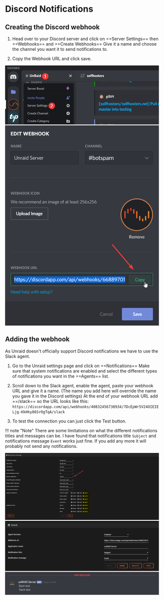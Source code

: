# Discord Notifications

## Creating the Discord webhook

1. Head over to your Discord server and  click on ==Server Settings== then ==Webhooks== and ==Create Webhooks== Give it a name and choose the channel you want it to send notifications to.

2. Copy the Webhook URL and click save.

![!Settings](discord_settings.png)
![!Webhook](discord_webhook.png)

## Adding the webhook

As Unraid doesn't officially support Discord notifications we have to use the Slack agent.

1. Go to the Unraid settings page and click on ==Notifications==
Make sure that system notifications are enabled and select the different types of notifications you want in the ==Agents== list.

2. Scroll down to the Slack agent, enable the agent, paste your webhook URL and give it a name. (The name you add here will override the name you gave it in the Discord settings)
At the end of your webhook URL add ==/slack== so the URL looks like this: `https://discordapp.com/api/webhooks/40832456738934/7DcEpWr5V24OIEIELjg-KkHky86SrOgTqA/slack`
3. To test the connection you can just click the Test button.

!!! note "Note"
    There are some limitations on what the different notifications titles and messages can be.
    I have found that notifications title `Subject` and notifications message `Event` works just fine. If you add any more it will probably not send any notifications.

![!Notifications](unraid_notifications.png)
![!Agent](unraid_agent.png)
![!Test](discord_event.png)
